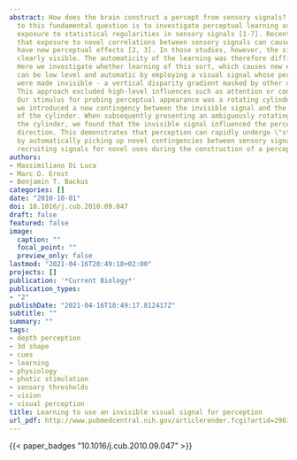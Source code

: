 ```yaml
---
abstract: How does the brain construct a percept from sensory signals? One approach
  to this fundamental question is to investigate perceptual learning as induced by
  exposure to statistical regularities in sensory signals [1-7]. Recent studies showed
  that exposure to novel correlations between sensory signals can cause a signal to
  have new perceptual effects [2, 3]. In those studies, however, the signals were
  clearly visible. The automaticity of the learning was therefore difficult to determine.
  Here we investigate whether learning of this sort, which causes new effects on appearance,
  can be low level and automatic by employing a visual signal whose perceptual consequences
  were made invisible - a vertical disparity gradient masked by other depth cues.
  This approach excluded high-level influences such as attention or consciousness.
  Our stimulus for probing perceptual appearance was a rotating cylinder. During exposure,
  we introduced a new contingency between the invisible signal and the rotation direction
  of the cylinder. When subsequently presenting an ambiguously rotating version of
  the cylinder, we found that the invisible signal influenced the perceived rotation
  direction. This demonstrates that perception can rapidly undergo \"structure learning\"
  by automatically picking up novel contingencies between sensory signals, thus automatically
  recruiting signals for novel uses during the construction of a percept.
authors:
- Massimiliano Di Luca
- Marc O. Ernst
- Benjamin T. Backus
categories: []
date: "2010-10-01"
doi: 10.1016/j.cub.2010.09.047
draft: false
featured: false
image:
  caption: ""
  focal_point: ""
  preview_only: false
lastmod: "2021-04-16T20:49:18+02:00"
projects: []
publication: '*Current Biology*'
publication_types:
- "2"
publishDate: "2021-04-16T18:49:17.812417Z"
subtitle: ""
summary: ""
tags:
- depth perception
- 3d shape
- cues
- learning
- physiology
- photic stimulation
- sensory thresholds
- vision
- visual perception
title: Learning to use an invisible visual signal for perception
url_pdf: http://www.pubmedcentral.nih.gov/articlerender.fcgi?artid=2963685&tool=pmcentrez&rendertype=abstract
---
```

{{< paper_badges "10.1016/j.cub.2010.09.047" >}}
